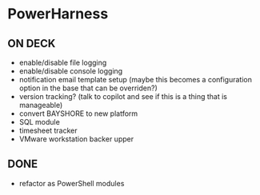 # PowerHarness

## ON DECK
- enable/disable file logging
- enable/disable console logging
- notification email template setup (maybe this becomes a configuration option in the base that can be overriden?)
- version tracking? (talk to copilot and see if this is a thing that is manageable)
- convert BAYSHORE to new platform
- SQL module
- timesheet tracker
- VMware workstation backer upper

## DONE
- refactor as PowerShell modules